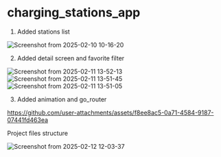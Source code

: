 # charging_stations_app

1. Added stations list

![Screenshot from 2025-02-10 10-16-20](https://github.com/user-attachments/assets/8d2825d2-e144-4ace-9a47-7aef5798dde6)

2. Added detail screen and favorite filter

![Screenshot from 2025-02-11 13-52-13](https://github.com/user-attachments/assets/78b9e69e-ebb5-49e4-b12d-c73f93f30066)
![Screenshot from 2025-02-11 13-51-45](https://github.com/user-attachments/assets/f9d568a8-c17f-4a5a-bb99-adca2a0010c3)
![Screenshot from 2025-02-11 13-51-05](https://github.com/user-attachments/assets/58f58f43-24eb-40d4-82cb-c9f41e285978)

3. Added animation and go_router

https://github.com/user-attachments/assets/f8ee8ac5-0a71-4584-9187-07441fd463ea

Project files structure

![Screenshot from 2025-02-12 12-03-37](https://github.com/user-attachments/assets/fd344ce5-9152-4354-b92d-a73d9d7d4604)
